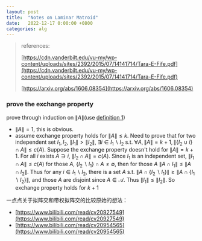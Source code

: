 ```yaml
---
layout: post
title:  "Notes on Laminar Matroid"
date:   2022-12-17 0:00:00 +0800
categories: alg
---
```


> references: 
> 
> [https://cdn.vanderbilt.edu/vu-my/wp-content/uploads/sites/2392/2015/07/14141714/Tara-E-Fife.pdf](https://cdn.vanderbilt.edu/vu-my/wp-content/uploads/sites/2392/2015/07/14141714/Tara-E-Fife.pdf)
>
> [https://arxiv.org/abs/1606.08354](https://arxiv.org/abs/1606.08354)


### prove the exchange property

prove through induction on $\|A\|$(use [definition 1](https://arxiv.org/abs/1606.08354))

- $\|A\|=1$, this is obvious.
- assume exchange property holds for $\|A\|\leq k$. Need to prove that for two independent set $I_1,I_2$, $\|I_1\|>\|I_2\|$, $\exists i\in I_1\backslash I_2$ s.t. $\forall A, \|A\|=k+1, \|\{I_2\cup i\}\cap A\|\leq c(A)$. Suppose the exchange property doesn't hold for $\|A\|=k+1$. For all $i$ exists $A\ni i$, $\|I_2\cap A\|=c(A)$. Since $I_1$ is an independent set, $\|I_1\cap A\|\leq c(A)$ for those $A$, $\{I_2\backslash I_1\}\cap A\not= \emptyset$, then for those $A$ $\|A\cap I_1\|\leq \|A\cap I_2\|$. Thus for any $i\in I_1\backslash I_2$, there is a set $A$ s.t. $\|A\cap \{I_2\backslash I_1\}\| \geq \|A\cap \{I_1\backslash I_2\}\|$, and those $A$ are disjoint since $A\in \mathcal{A}$. Thus $\|I_1\|\leq\|I_2\|$. So exchange property holds for $k+1$


一点点关于拟阵交和带权拟阵交的比较原始的想法：
- [https://www.bilibili.com/read/cv20927549](https://www.bilibili.com/read/cv20927549)
- [https://www.bilibili.com/read/cv20954565](https://www.bilibili.com/read/cv20954565)